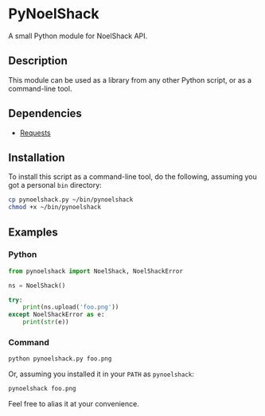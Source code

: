 PyNoelShack
===========

A small Python module for NoelShack API.

Description
-----------

This module can be used as a library from any other Python script, or
as a command-line tool.

Dependencies
------------

* [Requests](http://python-requests.org/)


Installation
------------

To install this script as a command-line tool, do the following, assuming
you got a personal `bin` directory:

```sh
cp pynoelshack.py ~/bin/pynoelshack
chmod +x ~/bin/pynoelshack
```

Examples
--------

### Python

```python
from pynoelshack import NoelShack, NoelShackError

ns = NoelShack()

try:
    print(ns.upload('foo.png'))
except NoelShackError as e:
    print(str(e))
```

### Command

```sh
python pynoelshack.py foo.png
```

Or, assuming you installed it in your `PATH` as `pynoelshack`:

```sh
pynoelshack foo.png
```

Feel free to alias it at your convenience.
